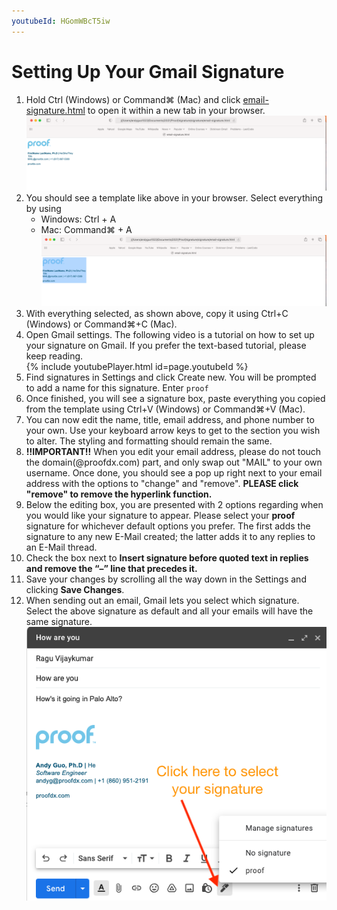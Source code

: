 ```yaml
---
youtubeId: HGomWBcT5iw
---
```


# Setting Up Your Gmail Signature


1. Hold Ctrl (Windows) or Command⌘ (Mac) and click [email-signature.html](https://htmlpreview.github.io/?https://github.com/ProofDx/signature/blob/master/email-signature.html) to open it within a new tab in your browser.   
    ![browser0](images/browser0.png)
2. You should see a template like above in your browser. Select everything by using 
    - Windows: Ctrl + A
    - Mac: Command⌘ + A
    ![browser1](images/browser1.png)
3. With everything selected, as shown above, copy it using Ctrl+C (Windows) or Command⌘+C (Mac). 
4. Open Gmail settings. The following video is a tutorial on how to set up your signature on Gmail. If you prefer the text-based tutorial, please keep reading.  
    {% include youtubePlayer.html id=page.youtubeId %}
5. Find signatures in Settings and click Create new. You will be prompted to add a name for this signature. Enter `proof`
6. Once finished, you will see a signature box, paste everything you copied from the template using Ctrl+V (Windows) or Command⌘+V (Mac). 
7. You can now edit the name, title, email address, and phone number to your own. Use your keyboard arrow keys to get to the section you wish to alter. The styling and formatting should remain the same.
8. **!!IMPORTANT!!** When you edit your email address, please do not touch the domain(@proofdx.com) part, and only swap out "MAIL" to your own username. Once done, you should see a pop up right next to your email address with the options to "change" and "remove". **PLEASE click "remove" to remove the hyperlink function.**
9. Below the editing box, you are presented with 2 options regarding when you would like your signature to appear. Please select your **proof** signature for whichever default options you prefer. The first adds the signature to any new E-Mail created; the latter adds it to any replies to an E-Mail thread.
10. Check the box next to **Insert signature before quoted text in replies and remove the “–” line that precedes it.**
11. Save your changes by scrolling all the way down in the Settings and clicking **Save Changes**.
12. When sending out an email, Gmail lets you select which signature. Select the above signature as default and all your emails will have the same signature. ![setting4](images/setting4.png)
